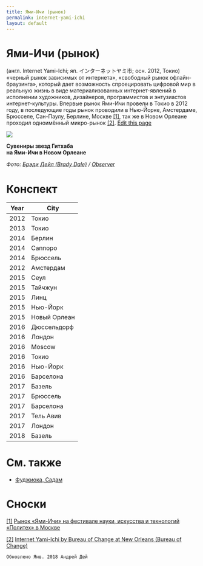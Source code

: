 ```yaml
---
title: Ями-Ичи (рынок)
permalink: internet-yami-ichi
layout: default
---
```




# Ями-Ичи (рынок)


(англ. Internet Yami-Ichi; яп. インターネットヤミ市; осн. 2012, Токио) «черный рынок зависимых от интернета», «свободный рынок офлайн-браузинга», который дает возможность спроецировать цифровой мир в реальную жизнь в виде материализованных интернет-явлений в исполнении художников, дизайнеров, программистов и энтузиастов интернет-культуры. Впервые рынок Ями-Ичи провели в Токио в 2012 году, в последующие годы рынок проводили в Нью-Йорке, Амстердаме, Брюсселе, Сан-Паулу, Берлине, Москве <span id="a1">[\[1\]](#f1)</span>, так же в Новом Орлеане проходил одноимённый микро-рынок <span id="a2">[\[2\]](#f2)</span>. [Edit this page](http://prose.io/#indexmod/encyclopedia/edit/master/internet-yami-ichi.md)

![](https://nyoobserver.files.wordpress.com/2015/09/yami5-e1442267948712.jpg)

**Сувениры звезд Гитхаба <br>
на Ями-Ичи в Новом Орлеане**

*Фото: [Брэди Дейл (Brady Dale)](http://observer.com/2015/09/dev-trading-cards-and-telephone-tinder-six-projects-we-dug-at-internet-yami-ichi/) / [Observer](http://observer.com/2015/09/dev-trading-cards-and-telephone-tinder-six-projects-we-dug-at-internet-yami-ichi/)*

# Конспект

|Year|City|
|----|-----|
|2012|Токио|
|2013|Токио|
|2014|Берлин|
|2014|Саппоро|
|2014|Брюссель|
|2012|Амстердам|
|2015|Сеул|
|2015|Тайчжун|
|2015|Линц|
|2015|Нью-Йорк|
|2015|Новый Орлеан|
|2016|Дюссельдорф|
|2016|Лондон|
|2016|Moscow|
|2016|Токио|
|2016|Нью-Йорк|
|2016|Барселона|
|2017|Базель|
|2017|Брюссель|
|2017|Барселона|
|2017|Тель Авив|
|2017|Лондон|
|2018|Базель|


# См. также

+ [Фуджиока, Садам](fujioka-sadam)


# Сноски

[[1]](#a1) <span id="f1"></span> [Рынок «Ями-Ичи» на фестивале науки, искусства и технологий «Политех» в Москве](http://example.net/article)

[[2]](#a2) <span id="f2"></span> [Internet Yami-Ichi by Bureau of Change at New Orleans (Bureau of Change)](http://www.bureauofchange.org/internet-yami-ichi)

`Обновлено Янв. 2018 Андрей Дей`

